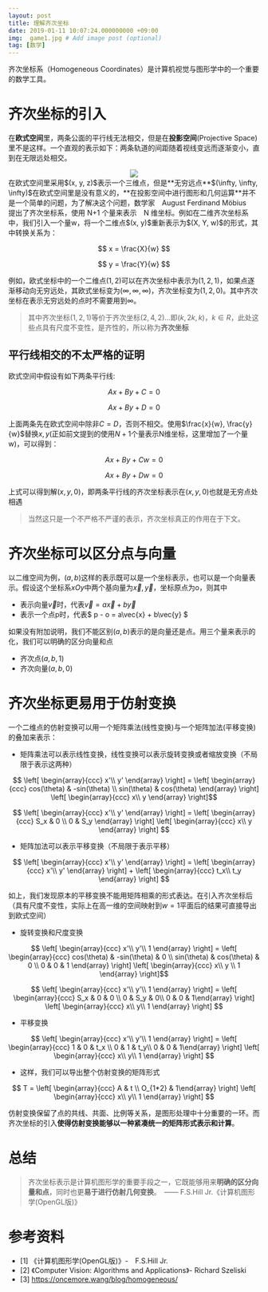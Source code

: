 ```yaml
---
layout: post
title: 理解齐次坐标
date: 2019-01-11 10:07:24.000000000 +09:00
img:  game1.jpg # Add image post (optional)
tag: [数学]
---
```

齐次坐标系（Homogeneous Coordinates）是计算机视觉与图形学中的一个重要的数学工具。

# 齐次坐标的引入
在**欧式空间**里，两条公面的平行线无法相交，但是在**投影空间**(Projective Space)里不是这样。一个直观的表示如下：两条轨道的间距随着视线变远而逐渐变小，直到在无限远处相交。
<div style="text-align: center">
<img src="{{site.baseurl}}/assets/img/homogeneous_coordinates/railway.jpg"/>
</div>
在欧式空间里采用$(x, y, z)$表示一个三维点，但是**无穷远点**$(\infty, \infty, \infty)$在欧式空间里是没有意义的，**在投影空间中进行图形和几何运算**并不是一个简单的问题，为了解决这个问题，数学家　August Ferdinand Möbius　提出了齐次坐标系，使用 N+1 个量来表示　N 维坐标。例如在二维齐次坐标系中，我们引入一个量w，将一个二维点$(x, y)$重新表示为$(X, Y, w)$的形式，其中转换关系为：

$$ x = \frac{X}{w} $$

$$ y = \frac{Y}{w} $$

例如，欧式坐标中的一个二维点$(1, 2)$可以在齐次坐标中表示为$(1, 2, 1)$，如果点逐渐移动向无穷远处，其欧式坐标变为$(\infty, \infty, \infty)$，齐次坐标变为$(1, 2, 0)$。其中齐次坐标在表示无穷远处的点时不需要用到$\infty$。

> 其中齐次坐标$(1, 2, 1)$等价于齐次坐标$(2, 4, 2)$...即$(k, 2k, k)，k \in R$，此处这些点具有尺度不变性，是齐性的，所以称为**齐次坐标**

## 平行线相交的不太严格的证明
欧式空间中假设有如下两条平行线:

$$ Ax + By + C = 0 $$

$$ Ax + By + D = 0 $$

上面两条先在欧式空间中除非$C = D$，否则不相交。使用$\frac{x}{w}, \frac{y}{w}$替换$x, y$(正如前文提到的使用$N+1$个量表示N维坐标，这里增加了一个量w)，可以得到：

$$ Ax + By + Cw = 0 $$

$$ Ax + By + Dw = 0 $$

上式可以得到解$(x, y, 0)$，即两条平行线的齐次坐标表示在$(x, y, 0)$也就是无穷点处相遇

> 当然这只是一个不严格不严谨的表示，齐次坐标真正的作用在于下文。

# 齐次坐标可以区分点与向量
以二维空间为例，$(a, b)$这样的表示既可以是一个坐标表示，也可以是一个向量表示。假设这个坐标系$xOy$中两个基向量为$\vec{x}, \vec{y}$，坐标原点为o，则其中
- 表示向量$\vec{v}$时，代表$\vec{v} = a\vec{x} + b\vec{y}$
- 表示一个点p时，代表$ p - o = a\vec{x} + b\vec{y} $

如果没有附加说明，我们不能区别$(a, b)$表示的是向量还是点。用三个量来表示的化，我们可以明确的区分向量和点
- 齐次点$(a, b, 1)$
- 齐次向量$(a, b, 0)$

# 齐次坐标更易用于仿射变换
一个二维点的仿射变换可以用一个矩阵乘法(线性变换)与一个矩阵加法(平移变换)的叠加来表示：
- 矩阵乘法可以表示线性变换，线性变换可以表示旋转变换或者缩放变换（不局限于表示这两种）

$$ \left[ \begin{array}{ccc} x'\\  y' \end{array} \right] = \left[ \begin{array}{ccc} cos(\theta) & -sin(\theta) \\  sin(\theta) & cos(\theta) \end{array} \right] \left[ \begin{array}{ccc} x\\  y \end{array} \right]$$

$$ \left[ \begin{array}{ccc} x'\\  y' \end{array} \right] = \left[ \begin{array}{ccc} S_x & 0 \\  0 & S_y \end{array} \right] \left[ \begin{array}{ccc} x\\  y \end{array} \right] $$

- 矩阵加法可以表示平移变换（不局限于表示平移）

$$ \left[ \begin{array}{ccc} x'\\  y' \end{array} \right] = \left[ \begin{array}{ccc} x'\\  y' \end{array} \right] + \left[ \begin{array}{ccc} t_x\\  t_y \end{array} \right] $$

如上，我们发现原本的平移变换不能用矩阵相乘的形式表达。在引入齐次坐标后（具有尺度不变性，实际上在高一维的空间映射到$w=1$平面后的结果可直接导出到欧式空间）
- 旋转变换和尺度变换

$$ \left[ \begin{array}{ccc} x'\\  y'\\ 1 \end{array} \right] = \left[ \begin{array}{ccc} cos(\theta) & -sin(\theta) & 0 \\  sin(\theta) & cos(\theta) & 0 \\ 0 & 0 & 1 \end{array} \right] \left[ \begin{array}{ccc} x\\  y \\ 1 \end{array} \right]$$

$$ \left[ \begin{array}{ccc} x'\\  y'\\ 1 \end{array} \right] = \left[ \begin{array}{ccc} S_x & 0 & 0 \\  0 & S_y & 0\\ 0 & 0 & 1\end{array} \right] \left[ \begin{array}{ccc} x\\  y\\ 1 \end{array} \right] $$

- 平移变换

$$ \left[ \begin{array}{ccc} x'\\  y'\\ 1 \end{array} \right] = \left[ \begin{array}{ccc} 1 & 0 & t_x \\  0 & 1 & t_y\\ 0 & 0 & 1\end{array} \right] \left[ \begin{array}{ccc} x\\  y\\ 1 \end{array} \right] $$

- 这样，我们可以导出整个仿射变换的矩阵形式

$$ T = \left[ \begin{array}{ccc} A & t \\ O_{1*2} & 1\end{array} \right] \left[ \begin{array}{ccc} x\\  y\\ 1 \end{array} \right] $$

仿射变换保留了点的共线、共面、比例等关系，是图形处理中十分重要的一环。而齐次坐标的引入**使得仿射变换能够以一种紧凑统一的矩阵形式表示和计算**。

# 总结
> 齐次坐标表示是计算机图形学的重要手段之一，它既能够用来**明确的区分向量和点**，同时也更**易于进行仿射几何变换**。　—— F.S.Hill Jr.《计算机图形学(OpenGL版)》

# 参考资料
- [1] 《计算机图形学(OpenGL版)》-　F.S.Hill Jr.
- [2] 《Computer Vision: Algorithms and Applications》- Richard Szeliski 
- [3]  https://oncemore.wang/blog/homogeneous/


